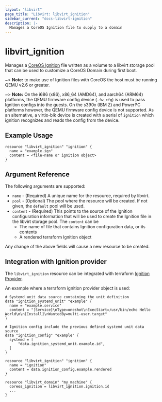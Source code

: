 ```yaml
---
layout: "libvirt"
page_title: "Libvirt: libvirt_ignition"
sidebar_current: "docs-libvirt-ignition"
description: |-
  Manages a CoreOS Ignition file to supply to a domain
---
```


# libvirt\_ignition

Manages a [CoreOS Ignition](https://coreos.com/ignition/docs/latest/supported-platforms.html)
file written as a volume to a libvirt storage pool that can be used to customize
a CoreOS Domain during first boot.

~> **Note:** to make use of Ignition files with CoreOS the host must be running QEMU v2.6 or greater.

~> **Note:** On the i686 (x86), x86\_64 (AMD64), and aarch64 (ARM64) platforms,
the QEMU firmware config device (`-fw_cfg`) is used to pass Ignition configs
into the guests. On the s390x (IBM Z) and PowerPC platforms however, the QEMU firmware
config device is not supported. As an alternative, a virtio-blk device is created with a serial
of `ignition` which ignition recognizes and reads the config from the device.

## Example Usage

```hcl
resource "libvirt_ignition" "ignition" {
  name = "example.ign"
  content = <file-name or ignition object>
}

```

## Argument Reference

The following arguments are supported:

* `name` - (Required) A unique name for the resource, required by libvirt.
* `pool` - (Optional) The pool where the resource will be created.
  If not given, the `default` pool will be used.
* `content` - (Required) This points to the source of the Ignition configuration
  information that will be used to create the Ignition file in the libvirt
  storage pool.  The `content` can be
  * The name of file that contains Ignition configuration data, or its contents
  * A rendered terraform Ignition object

Any change of the above fields will cause a new resource to be created.

## Integration with Ignition provider

The `libvirt_ignition` resource can be integrated with terraform
[Ignition Provider](https://www.terraform.io/docs/providers/ignition/index.html).

An example where a terraform ignition provider object is used:

```hcl
# Systemd unit data source containing the unit definition
data "ignition_systemd_unit" "example" {
  name = "example.service"
  content = "[Service]\nType=oneshot\nExecStart=/usr/bin/echo Hello World\n\n[Install]\nWantedBy=multi-user.target"
}

# Ignition config include the previous defined systemd unit data source
data "ignition_config" "example" {
  systemd = [
      "data.ignition_systemd_unit.example.id",
  ]
}

resource "libvirt_ignition" "ignition" {
  name = "ignition"
  content = data.ignition_config.example.rendered
}

resource "libvirt_domain" "my_machine" {
  coreos_ignition = libvirt_ignition.ignition.id
  ...
}
```
